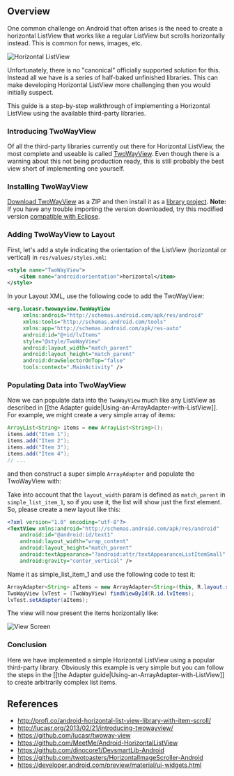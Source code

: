## Overview

One common challenge on Android that often arises is the need to create a horizontal ListView that works like a regular ListView but scrolls horizontally instead. This is common for news, images, etc. 

![Horizontal ListView](http://i.imgur.com/z3xLN7M.png)

Unfortunately, there is no "canonical" officially supported solution for this. Instead all we have is a series of half-baked unfinished libraries. This can make developing Horizontal ListView more challenging then you would initially suspect.

This guide is a step-by-step walkthrough of implementing a Horizontal ListView using the available third-party libraries. 

### Introducing TwoWayView

Of all the third-party libraries currently out there for Horizontal ListView, the most complete and useable is called [TwoWayView](https://github.com/lucasr/twoway-view). Even though there is a warning about this not being production ready, this is still probably the best view short of implementing one yourself. 

### Installing TwoWayView

[Download TwoWayView](https://github.com/lucasr/twoway-view) as a ZIP and then install it as a [library project](http://imgur.com/a/N8baF). **Note:** If you have any trouble importing the version downloaded, try this modified version [compatible with Eclipse](https://www.dropbox.com/s/1zwlc17d2nyahf1/TwoWayView-eclipse.zip).

### Adding TwoWayView to Layout

First, let's add a style indicating the orientation of the ListView (horizontal or vertical) in `res/values/styles.xml`:

```xml
<style name="TwoWayView">
    <item name="android:orientation">horizontal</item>
</style>
```

In your Layout XML, use the following code to add the TwoWayView:

```xml
<org.lucasr.twowayview.TwoWayView 
     xmlns:android="http://schemas.android.com/apk/res/android"
     xmlns:tools="http://schemas.android.com/tools"
     xmlns:app="http://schemas.android.com/apk/res-auto"
     android:id="@+id/lvItems"
     style="@style/TwoWayView"
     android:layout_width="match_parent"
     android:layout_height="match_parent"
     android:drawSelectorOnTop="false"
     tools:context=".MainActivity" />
```

### Populating Data into TwoWayView

Now we can populate data into the `TwoWayView` much like any ListView as described in [[the Adapter guide|Using-an-ArrayAdapter-with-ListView]]. For example, we might create a very simple array of items:

```java
ArrayList<String> items = new ArrayList<String>();
items.add("Item 1");
items.add("Item 2");
items.add("Item 3");
items.add("Item 4");
// ...
```

and then construct a super simple `ArrayAdapter` and populate the TwoWayView with:

Take into account that the `layout_width` param is defined as `match_parent` in `simple_list_item_1`, so if you use it, the list will show just the first element. So, please create a new layout like this:
```xml
<?xml version="1.0" encoding="utf-8"?>
<TextView xmlns:android="http://schemas.android.com/apk/res/android"
    android:id="@android:id/text1"
    android:layout_width="wrap_content"
    android:layout_height="match_parent"
    android:textAppearance="?android:attr/textAppearanceListItemSmall"
    android:gravity="center_vertical" />
```
Name it as simple_list_item_1 and use the following code to test it:
```java
ArrayAdapter<String> aItems = new ArrayAdapter<String>(this, R.layout.simple_list_item_1, items);
TwoWayView lvTest = (TwoWayView) findViewById(R.id.lvItems);
lvTest.setAdapter(aItems);
```
The view will now present the items horizontally like:

![View Screen](http://i.imgur.com/76YnbHp.png)

### Conclusion

Here we have implemented a simple Horizontal ListView using a popular third-party library. Obviously this example is very simple but you can follow the steps in the [[the Adapter guide|Using-an-ArrayAdapter-with-ListView]] to create arbitrarily complex list items.

## References

 * <http://profi.co/android-horizontal-list-view-library-with-item-scroll/>
 * <http://lucasr.org/2013/02/21/introducing-twowayview/>
 * <https://github.com/lucasr/twoway-view>
 * <https://github.com/MeetMe/Android-HorizontalListView>
 * <https://github.com/dinocore1/DevsmartLib-Android>
 * <https://github.com/twotoasters/HorizontalImageScroller-Android>
 * <https://developer.android.com/preview/material/ui-widgets.html>